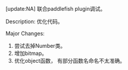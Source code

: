 [update:NA] 联合paddlefish plugin调试。

Description:
优化代码。

Major Changes:
1. 尝试去掉Number类。
2. 增加bitmap。
3. 优化object函数， 有部分函数名命名不太准确。